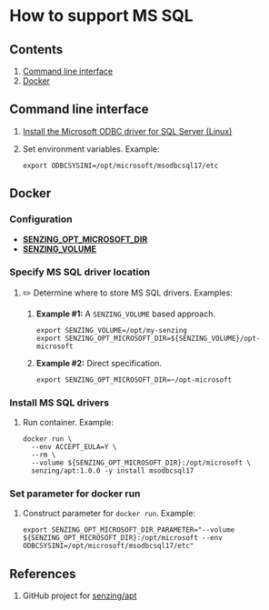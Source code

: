 # How to support MS SQL

## Contents

1. [Command line interface](#command-line-interface)
1. [Docker](#docker)

## Command line interface

1. [Install the Microsoft ODBC driver for SQL Server (Linux)](https://docs.microsoft.com/en-us/sql/connect/odbc/linux-mac/installing-the-microsoft-odbc-driver-for-sql-server)

1. Set environment variables.
   Example:

    ```console
    export ODBCSYSINI=/opt/microsoft/msodbcsql17/etc
    ```

## Docker

### Configuration

- **[SENZING_OPT_MICROSOFT_DIR](https://github.com/Senzing/knowledge-base/blob/master/lists/environment-variables.md#senzing_opt_microsoft_dir)**
- **[SENZING_VOLUME](https://github.com/Senzing/knowledge-base/blob/master/lists/environment-variables.md#senzing_volume)**

### Specify MS SQL driver location

1. :pencil2: Determine where to store MS SQL drivers.
   Examples:

    1. **Example #1:** A `SENZING_VOLUME` based approach.

        ```console
        export SENZING_VOLUME=/opt/my-senzing
        export SENZING_OPT_MICROSOFT_DIR=${SENZING_VOLUME}/opt-microsoft
        ```

    1. **Example #2:** Direct specification.

        ```console
        export SENZING_OPT_MICROSOFT_DIR=~/opt-microsoft
        ```

### Install MS SQL drivers

1. Run container.
   Example:

    ```console
    docker run \
      --env ACCEPT_EULA=Y \
      --rm \
      --volume ${SENZING_OPT_MICROSOFT_DIR}:/opt/microsoft \
      senzing/apt:1.0.0 -y install msodbcsql17
    ```

### Set parameter for docker run

1. Construct parameter for `docker run`.
   Example:

    ```console
    export SENZING_OPT_MICROSOFT_DIR_PARAMETER="--volume ${SENZING_OPT_MICROSOFT_DIR}:/opt/microsoft --env ODBCSYSINI=/opt/microsoft/msodbcsql17/etc"
    ```

## References

1. GitHub project for [senzing/apt](https://github.com/Senzing/docker-apt)
